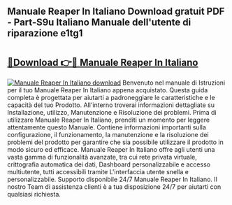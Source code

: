 ## Manuale Reaper In Italiano Download gratuit PDF - Part-S9u Italiano Manuale dell'utente di riparazione e1tg1

# <h2><a href="http://dfc9ns.blite.top/?on=Manuale+Reaper+In+Italiano">🔗Download 👉🔴 Manuale Reaper In Italiano</a></h2>

[![Manuale Reaper In Italiano download](https://i.imgur.com/lujVjoI.png)](http://dfc9ns.blite.top/?on=Manuale+Reaper+In+Italiano)
Benvenuto nel manuale di Istruzioni per il tuo Manuale Reaper In Italiano appena acquistato. Questa guida completa è progettata per aiutarti a padroneggiare le caratteristiche e le capacità del tuo Prodotto. All'interno troverai informazioni dettagliate su Installazione, utilizzo, Manutenzione e Risoluzione dei problemi. Prima di utilizzare Manuale Reaper In Italiano, prenditi un momento per leggere attentamente questo Manuale. Contiene informazioni importanti sulla configurazione, il funzionamento, la manutenzione e la risoluzione dei problemi del prodotto per garantire che sia possibile utilizzare il prodotto in modo sicuro ed efficace. Manuale Reaper In Italiano offre agli utenti una vasta gamma di funzionalità avanzate, tra cui rete privata virtuale, crittografia automatica dei dati, Dashboard personalizzabile e accesso multiutente, tutti accessibili tramite L'interfaccia utente snella e personalizzabile. Supporto disponibile 24/7 Manuale Reaper In Italiano. Il nostro Team di assistenza clienti è a tua disposizione 24/7 per aiutarti con qualsiasi richiesta.
